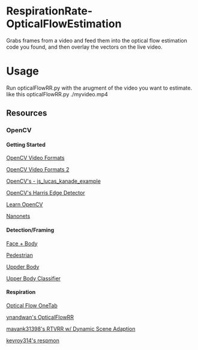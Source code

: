 # RespirationRate-OpticalFlowEstimation
Grabs frames from a video and feed them into the optical flow estimation code you found, and then overlay the vectors on the live video.

# Usage
Run opticalFlowRR.py with the arugment of the video you want to estimate. like this opticalFlowRR.py ./myvideo.mp4


## Resources
### OpenCV
#### Getting Started
[OpenCV Video Formats](https://stackoverflow.com/questions/33311153/python-extracting-and-saving-video-frames)

[OpenCV Video Formats 2](http://study.marearts.com/2014/04/opencv-study-example-source-code-for.html)

[OpenCV's - js_lucas_kanade_example](https://docs.opencv.org/master/db/d7f/tutorial_js_lucas_kanade.html)

[OpenCV's Harris Edge Detector](https://opencv-python-tutroals.readthedocs.io/en/latest/py_tutorials/py_feature2d/py_features_harris/py_features_harris.html)

[Learn OpenCV](https://www.youtube.com/watch?v=WQeoO7MI0Bs&list=WL&index=28)

[Nanonets](https://nanonets.com/blog/optical-flow/)

#### Detection/Framing
[Face + Body](https://medium.com/@rahulvaish/face-body-detection-opencv-python-fe9194ed9f52)

[Pedestrian](https://www.pyimagesearch.com/2015/11/09/pedestrian-detection-opencv/)

[Uppder Body](https://stackoverflow.com/questions/31834415/detect-upper-body-portion-using-opencv)

[Upper Body Classifier](https://docs.opencv.org/2.4/doc/tutorials/objdetect/cascade_classifier/cascade_classifier.html)



#### Respiration 
[Optical Flow OneTab](https://www.one-tab.com/page/fdDNu3NITaW4M3AFyGGB1g)

[ynandwan's OpticalFlowRR](https://github.com/ynandwan/OpticalFlowRR/blob/master/rr.py)

[mayank31398's RTVRR w/ Dynamic Scene Adaption](https://github.com/mayank31398/real-time-visual-respiration-rate-estimation-with-dynamic-scene-adaptation/tree/master/src)

[kevroy314's respmon](https://github.com/kevroy314/respmon)
